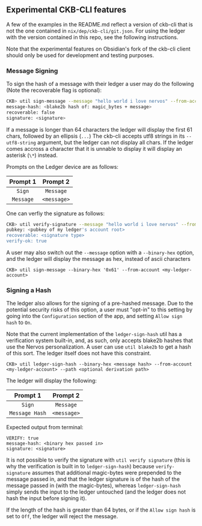 ## Experimental CKB-CLI features
A few of the examples in the README.md reflect a version of ckb-cli that is not the one contained in `nix/dep/ckb-cli/git.json`. For
using the ledger with the version contained in this repo, see the following instructions.

Note that the experimental features on Obsidian's fork of the ckb-cli client should only be used for development and testing purposes.

### Message Signing

To sign the hash of a message with their ledger a user may do the following (Note the recoverable flag is optional):

```sh
CKB> util sign-message --message "hello world i love nervos" --from-account <my-ledger-account> --recoverable
message-hash: <blake2b hash of: magic_bytes + message>
recoverable: false
signature: <signature>
```
If a message is longer than 64 characters the ledger will display the first 61 chars, followed by an ellipsis (`...`)
The ckb-cli accepts utf8 strings in its `--utf8-string` argument, but the ledger can not display all chars. If the ledger comes accross a
character that it is unnable to display it will display an asterisk (`\*`) instead.

Prompts on the Ledger device are as follows:

|  Prompt 1 	|   Prompt 2  	|
|:---------:	|:-----------:	|
|   `Sign`  	|  `Message`  	|
| `Message` 	| `<message>` 	|

One can verfiy the signature as follows:

```bash
CKB> util verify-signature --message "hello world i love nervos" --from-account <my-ledger-account> --signature <signature from above>
pubkey: <pubkey of my ledger's account root>
recoverable: <signature type>
verify-ok: true
```

A user may also switch out the `--message` option with a `--binary-hex` option, and the ledger will display
the message as hex, instead of ascii characters
```
CKB> util sign-message --binary-hex '0x61' --from-account <my-ledger-account> 
```

### Signing a Hash ###
The ledger also allows for the signing of a pre-hashed message. Due to the potential security risks of this option, a user must "opt-in" to this
setting by going into the `Configuration` section of the app, and setting `Allow sign hash` to `On`.

Note that the current implementation of the `ledger-sign-hash` util has a verification system built-in, and, as such, only accepts
blake2b hashes that use the Nervos personalization. A user can use `util blake2b` to get a hash of this sort. The ledger itself does not have
this constraint.
```
CKB> util ledger-sign-hash --binary-hex <message hash> --from-account <my-ledger-account> --path <optional derivation path>
```
The ledger will display the following:

|    Prompt 1    	|   Prompt 2  	|
|:--------------:	|:-----------:	|
|     `Sign`     	|  `Message`  	|
| `Message Hash` 	| `<message>` 	|

Expected output from terminal:
```
VERIFY: true 
message-hash: <binary hex passed in>
signature: <signature>
```
It is not possible to verify the signature with `util verify signature` (this is why the verification is built in to `ledger-sign-hash`) because `verify-signature` assumes that
additional magic-bytes were prepended to the message passed in, and that the ledger signature is of the hash of the message passed in (with the magic-bytes), whereas
`ledger-sign-hash` simply sends the input to the ledger untouched (and the ledger does not hash the input before signing it).

If the length of the hash is greater than 64 bytes, or if the `Allow sign hash` is set to `Off`, the ledger will reject the message.
